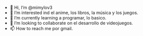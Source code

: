 - 👋 Hi, I’m @mimylov3
- 👀 I’m interested ind el anime, los libros, la música y los juegos.
- 🌱 I’m currently learning  a programar, lo basico.
- 💞️ I’m looking to collaborate on el desarrollo de videojuegos.
- 📫 How to reach me  por gmail.

<!---
mimylov3/mimylov3 is a ✨ special ✨ repository because its `README.md` (this file) appears on your GitHub profile.
You can click the Preview link to take a look at your changes.
--->
